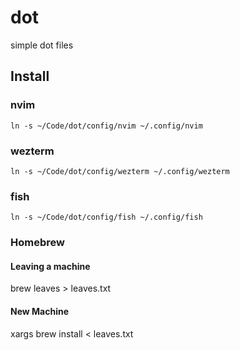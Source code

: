 # dot
simple dot files

## Install

### nvim

```
ln -s ~/Code/dot/config/nvim ~/.config/nvim
```

### wezterm

```
ln -s ~/Code/dot/config/wezterm ~/.config/wezterm
```

### fish

```
ln -s ~/Code/dot/config/fish ~/.config/fish
```

### Homebrew

#### Leaving a machine
brew leaves > leaves.txt

#### New Machine
xargs brew install < leaves.txt
